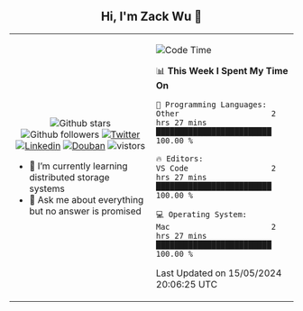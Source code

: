 <h2 align="center"> Hi, I'm Zack Wu 👋 </h2>

<table>
    <tr>
        <td valign="center" width="50%">
            <p align="center">
              <img src="https://img.shields.io/github/stars/izackwu?style=social" alt="Github stars" />
              <img src="https://img.shields.io/github/followers/izackwu?style=social" alt="Github followers" />
              <a href="https://twitter.com/_zackwu"><img src="https://img.shields.io/badge/@__zackwu-1DA1F2?style=flat&logo=Twitter&logoColor=white" alt="Twitter"/></a>
              <a href="https://www.linkedin.com/in/izackwu/?locale=en_US"><img src="https://img.shields.io/badge/@izackwu-0073b1?style=flat&logo=LinkedIn&logoColor=white" alt="Linkedin" /></a>
              <a href="https://www.douban.com/people/keith1"><img src="https://img.shields.io/badge/@keith1-007722?style=flat&logo=Douban&logoColor=white" alt="Douban" /></a>
              <img src="https://visitor-badge.glitch.me/badge?page_id=keithnull" alt="vistors" />
            </p>
            <ul>
                <li>🌱 I’m currently learning distributed storage systems</li>
                <li>💬 Ask me about everything but no answer is promised</li>
            </ul>
        </td>
       <td valign="top" width="50%">
    
<!--START_SECTION:waka-->
![Code Time](http://img.shields.io/badge/Code%20Time-2%2C330%20hrs%209%20mins-blue)

📊 **This Week I Spent My Time On** 

```text
💬 Programming Languages: 
Other                    2 hrs 27 mins       █████████████████████████   100.00 % 

🔥 Editors: 
VS Code                  2 hrs 27 mins       █████████████████████████   100.00 % 

💻 Operating System: 
Mac                      2 hrs 27 mins       █████████████████████████   100.00 % 
```


 Last Updated on 15/05/2024 20:06:25 UTC
<!--END_SECTION:waka-->
</td></tr>
</table>


